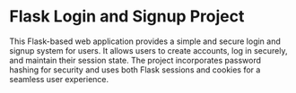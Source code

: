# Flask Login and Signup Project

This Flask-based web application provides a simple and secure login and signup system for users. It allows users to create accounts, log in securely, and maintain their session state. The project incorporates password hashing for security and uses both Flask sessions and cookies for a seamless user experience.
